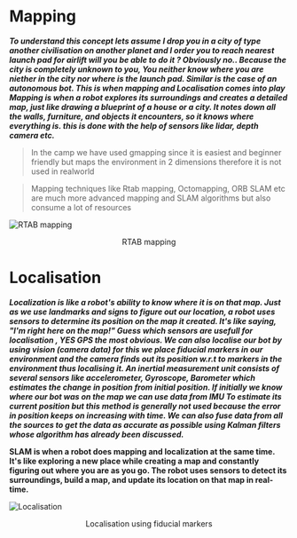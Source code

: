 
# Mapping 

***To understand this concept lets assume I drop you in a city of type another civilisation on another planet and I order you to reach nearest launch pad for airlift will you be able to do it ?
Obviously no..
Because the city is completely unknown to you, You neither know where you are niether in the city nor where is the launch pad. Similar is the case of an autonomous bot. This is when mapping and Localisation comes into play
Mapping is when a robot explores its surroundings and creates a detailed map, just like drawing a blueprint of a house or a city. It notes down all the walls, furniture, and objects it encounters, so it knows where everything is.
this is done with the help of sensors like lidar, depth camera etc.***

> In the camp we have used gmapping since it is easiest and beginner friendly but maps the environment in 2 dimensions therefore it is not used in realworld

>Mapping techniques like Rtab mapping, Octomapping, ORB SLAM etc are much more advanced mapping and SLAM algorithms but also consume a lot of resources

![RTAB mapping](https://github.com/panchal-harsh/Robotics-Camp-2023/blob/main/Phase1-Week2/ROS_specialization/images/rtab.jpg)
<p align="center">  RTAB mapping  </p>

# Localisation

***Localization is like a robot's ability to know where it is on that map. Just as we use landmarks and signs to figure out our location, a robot uses sensors to determine its position on the map it created. It's like saying, "I'm right here on the map!"
Guess which sensors are usefull for localisation , YES GPS the most obvious. We can also localise our bot by using vision (camera data) for this we place fiducial markers in our environment and the camera finds out its position w.r.t to markers in the environment thus localising it.
An inertial measurement unit consists of several sensors like accelerometer, Gyroscope, Barometer which estimates the change in position from initial position. If initially we know where our bot was on the map we can use data from IMU To estimate its current position but this method is generally not used because the error in position keeps on increasing with time.
We can also fuse data from all the sources to get the data as accurate as possible using  Kalman filters whose algorithm has already been discussed.***

__SLAM is when a robot does mapping and localization at the same time. It's like exploring a new place while creating a map and constantly figuring out where you are as you go. The robot uses sensors to detect its surroundings, build a map, and update its location on that map in real-time.__

![Localisation](https://github.com/panchal-harsh/Robotics-Camp-2023/blob/main/Phase1-Week2/ROS_specialization/images/WhatsApp%20Image%202023-06-01%20at%2015.54.38.jpeg)
<p align="center">  Localisation using fiducial markers  </p>

